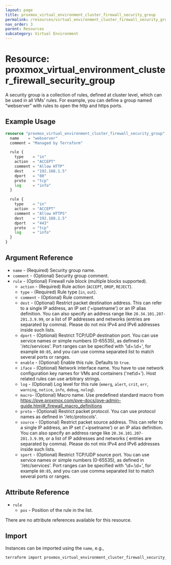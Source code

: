 ```yaml
---
layout: page
title: proxmox_virtual_environment_cluster_firewall_security_group
permalink: /resources/virtual_environment_cluster_firewall_security_group
nav_order: 3
parent: Resources
subcategory: Virtual Environment
---
```


# Resource: proxmox_virtual_environment_cluster_firewall_security_group

A security group is a collection of rules, defined at cluster level, which can
be used in all VMs' rules. For example, you can define a group named “webserver”
with rules to open the http and https ports.

## Example Usage

```terraform
resource "proxmox_virtual_environment_cluster_firewall_security_group" "webserver" {
  name    = "webserver"
  comment = "Managed by Terraform"

  rule {
    type    = "in"
    action  = "ACCEPT"
    comment = "Allow HTTP"
    dest    = "192.168.1.5"
    dport   = "80"
    proto   = "tcp"
    log     = "info"
  }

  rule {
    type    = "in"
    action  = "ACCEPT"
    comment = "Allow HTTPS"
    dest    = "192.168.1.5"
    dport   = "443"
    proto   = "tcp"
    log     = "info"
  }
}
```

## Argument Reference

- `name` - (Required) Security group name.
- `comment` - (Optional) Security group comment.
- `rule` - (Optional) Firewall rule block (multiple blocks supported).
  - `action` - (Required) Rule action (`ACCEPT`, `DROP`, `REJECT`).
  - `type` - (Required) Rule type (`in`, `out`).
  - `comment` - (Optional) Rule comment.
  - `dest` - (Optional) Restrict packet destination address. This can refer to
      a single IP address, an IP set ('+ipsetname') or an IP alias definition.
      You can also specify an address range like `20.34.101.207-201.3.9.99`, or
      a list of IP addresses and networks (entries are separated by comma).
      Please do not mix IPv4 and IPv6 addresses inside such lists.
  - `dport` - (Optional) Restrict TCP/UDP destination port. You can use
      service names or simple numbers (0-65535), as defined in '/etc/services'.
      Port ranges can be specified with '\d+:\d+', for example `80:85`, and
      you can use comma separated list to match several ports or ranges.
  - `enable` - (Optional) Enable this rule. Defaults to `true`.
  - `iface` - (Optional) Network interface name. You have to use network
      configuration key names for VMs and containers ('net\d+'). Host related
      rules can use arbitrary strings.
  - `log` - (Optional) Log level for this rule (`emerg`, `alert`, `crit`,
      `err`, `warning`, `notice`, `info`, `debug`, `nolog`).
  - `macro`- (Optional) Macro name. Use predefined standard macro
      from <https://pve.proxmox.com/pve-docs/pve-admin-guide.html#_firewall_macro_definitions>
  - `proto` - (Optional) Restrict packet protocol. You can use protocol names
      as defined in '/etc/protocols'.
  - `source` - (Optional) Restrict packet source address. This can refer
      to a single IP address, an IP set ('+ipsetname') or an IP alias
      definition. You can also specify an address range like
      `20.34.101.207-201.3.9.99`, or a list of IP addresses and networks (
      entries are separated by comma). Please do not mix IPv4 and IPv6 addresses
      inside such lists.
  - `sport` - (Optional) Restrict TCP/UDP source port. You can use
      service names or simple numbers (0-65535), as defined in '/etc/services'.
      Port ranges can be specified with '\d+:\d+', for example `80:85`, and
      you can use comma separated list to match several ports or ranges.

## Attribute Reference

- `rule`
  - `pos` - Position of the rule in the list.

There are no attribute references available for this resource.

## Import

Instances can be imported using the `name`, e.g.,

```bash
terraform import proxmox_virtual_environment_cluster_firewall_security_group.webserver webserver
```
